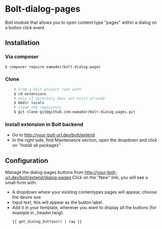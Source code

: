 # Bolt-dialog-pages
Bolt module that allows you to open content type "pages" within a dialog on a button click event.

## Installation
### Via composer
```sh
$ composer require eamador/bolt-dialog-pages
```

### Clone
```sh
    # from a bolt project root path
    $ cd extensions
    # only if directory does not exist already
    $ mkdir locals 
    # clone the repository
    $ git clone git@github.com:eamador/bolt-dialog-pages.git
```

### Install extension in Bolt backend
 - Go to http://your-bolt-url.dev/bolt/extend
 - In the right side, find Maintenance section, open the dropdown and click on "Install all packages" 

## Configuration
Manage the dialog-pages buttons from http://your-bolt-url.dev/bolt/extend/dialog-pages
Click on the "New" link, you will see a small form with:
- A dropdown where your existing contentypes pages will appear, choose the desire one
- Input text, this will appear as the button label.
- Add it in your template, wherever you want to display all the buttons (for example in _header.twig):
   ```twig
   {{ get_dialog_buttons() | raw }} 
   ```

